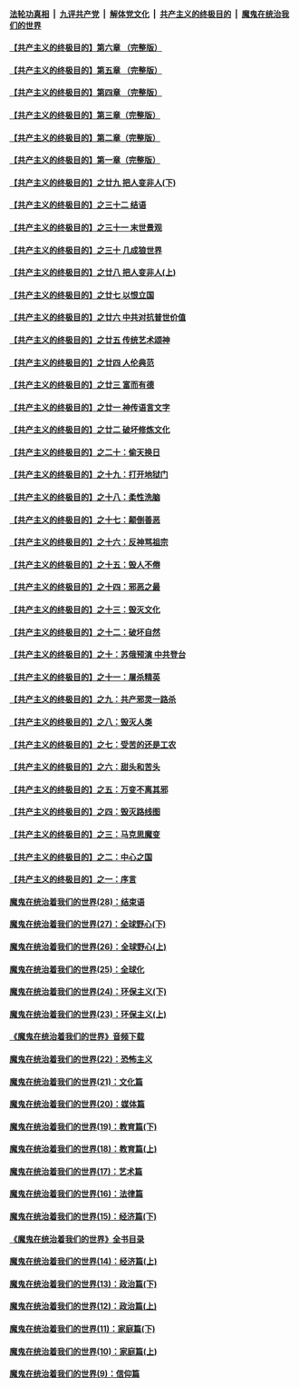 ####  [法轮功真相](../../../../basic/blob/master/README.md?t=05230530) &nbsp;|&nbsp; [九评共产党](../../../../9ping.md/blob/master/README.md?t=05230530) &nbsp;|&nbsp; [解体党文化](../../../../jtdwh.md/blob/master/README.md?t=05230530)  &nbsp;|&nbsp; [共产主义的终极目的](../../../../gczydzjmd.md/blob/master/README.md?t=05230530) &nbsp;|&nbsp; [魔鬼在统治我们的世界](../../../../mgztzwmdsj.md/blob/master/README.md?t=05230530) 

#### [【共产主义的终极目的】第六章 （完整版）](../pages/nsc422/n11428913.md?t=05230530) 

#### [【共产主义的终极目的】第五章 （完整版）](../pages/nsc422/n11428912.md?t=05230530) 

#### [【共产主义的终极目的】第四章 （完整版）](../pages/nsc422/n11428907.md?t=05230530) 

#### [【共产主义的终极目的】第三章（完整版）](../pages/nsc422/n11428848.md?t=05230530) 

#### [【共产主义的终极目的】第二章（完整版）](../pages/nsc422/n11428831.md?t=05230530) 

#### [【共产主义的终极目的】第一章（完整版）](../pages/nsc422/n11417651.md?t=05230530) 

#### [【共产主义的终极目的】之廿九 把人变非人(下)](../pages/nsc422/n11344140.md?t=05230530) 

#### [【共产主义的终极目的】之三十二 结语](../pages/nsc422/n11360535.md?t=05230530) 

#### [【共产主义的终极目的】之三十一 末世景观](../pages/nsc422/n11351129.md?t=05230530) 

#### [【共产主义的终极目的】之三十 几成狼世界](../pages/nsc422/n11348280.md?t=05230530) 

#### [【共产主义的终极目的】之廿八 把人变非人(上)](../pages/nsc422/n11340492.md?t=05230530) 

#### [【共产主义的终极目的】之廿七 以恨立国](../pages/nsc422/n11336944.md?t=05230530) 

#### [【共产主义的终极目的】之廿六 中共对抗普世价值](../pages/nsc422/n11324785.md?t=05230530) 

#### [【共产主义的终极目的】之廿五 传统艺术颂神](../pages/nsc422/n11296396.md?t=05230530) 

#### [【共产主义的终极目的】之廿四 人伦典范](../pages/nsc422/n11296397.md?t=05230530) 

#### [【共产主义的终极目的】之廿三 富而有德](../pages/nsc422/n11283598.md?t=05230530) 

#### [【共产主义的终极目的】之廿一 神传语言文字](../pages/nsc422/n11263265.md?t=05230530) 

#### [【共产主义的终极目的】之廿二 破坏修炼文化](../pages/nsc422/n11245728.md?t=05230530) 

#### [【共产主义的终极目的】之二十：偷天换日](../pages/nsc422/n11238846.md?t=05230530) 

#### [【共产主义的终极目的】之十九：打开地狱门](../pages/nsc422/n11206376.md?t=05230530) 

#### [【共产主义的终极目的】之十八：柔性洗脑](../pages/nsc422/n11199994.md?t=05230530) 

#### [【共产主义的终极目的】之十七：颠倒善恶](../pages/nsc422/n11179782.md?t=05230530) 

#### [【共产主义的终极目的】之十六：反神骂祖宗](../pages/nsc422/n11166798.md?t=05230530) 

#### [【共产主义的终极目的】之十五：毁人不倦](../pages/nsc422/n11166792.md?t=05230530) 

#### [【共产主义的终极目的】之十四：邪恶之最](../pages/nsc422/n11150249.md?t=05230530) 

#### [【共产主义的终极目的】之十三：毁灭文化](../pages/nsc422/n11135227.md?t=05230530) 

#### [【共产主义的终极目的】之十二：破坏自然](../pages/nsc422/n11135214.md?t=05230530) 

#### [【共产主义的终极目的】之十：苏俄预演 中共登台](../pages/nsc422/n11118424.md?t=05230530) 

#### [【共产主义的终极目的】之十一：屠杀精英](../pages/nsc422/n11118442.md?t=05230530) 

#### [【共产主义的终极目的】之九：共产邪灵一路杀](../pages/nsc422/n11114139.md?t=05230530) 

#### [【共产主义的终极目的】之八：毁灭人类](../pages/nsc422/n11108503.md?t=05230530) 

#### [【共产主义的终极目的】之七：受苦的还是工农](../pages/nsc422/n11101809.md?t=05230530) 

#### [【共产主义的终极目的】之六：甜头和苦头](../pages/nsc422/n11096971.md?t=05230530) 

#### [【共产主义的终极目的】之五：万变不离其邪](../pages/nsc422/n11091285.md?t=05230530) 

#### [【共产主义的终极目的】之四：毁灭路线图](../pages/nsc422/n11086284.md?t=05230530) 

#### [【共产主义的终极目的】之三：马克思魔变](../pages/nsc422/n11061941.md?t=05230530) 

#### [【共产主义的终极目的】之二：中心之国](../pages/nsc422/n11047728.md?t=05230530) 

#### [【共产主义的终极目的】之一：序言](../pages/nsc422/n11086077.md?t=05230530) 

#### [魔鬼在统治着我们的世界(28)：结束语](../pages/nsc422/n10936246.md?t=05230530) 

#### [魔鬼在统治着我们的世界(27)：全球野心(下)](../pages/nsc422/n10928319.md?t=05230530) 

#### [魔鬼在统治着我们的世界(26)：全球野心(上)](../pages/nsc422/n10900318.md?t=05230530) 

#### [魔鬼在统治着我们的世界(25)：全球化](../pages/nsc422/n10788205.md?t=05230530) 

#### [魔鬼在统治着我们的世界(24)：环保主义(下)](../pages/nsc422/n10695307.md?t=05230530) 

#### [魔鬼在统治着我们的世界(23)：环保主义(上)](../pages/nsc422/n10688613.md?t=05230530) 

#### [《魔鬼在统治着我们的世界》音频下载](../pages/nsc422/n10635553.md?t=05230530) 

#### [魔鬼在统治着我们的世界(22)：恐怖主义](../pages/nsc422/n10614727.md?t=05230530) 

#### [魔鬼在统治着我们的世界(21)：文化篇](../pages/nsc422/n10597706.md?t=05230530) 

#### [魔鬼在统治着我们的世界(20)：媒体篇](../pages/nsc422/n10586579.md?t=05230530) 

#### [魔鬼在统治着我们的世界(19)：教育篇(下)](../pages/nsc422/n10564808.md?t=05230530) 

#### [魔鬼在统治着我们的世界(18)：教育篇(上)](../pages/nsc422/n10526970.md?t=05230530) 

#### [魔鬼在统治着我们的世界(17)：艺术篇](../pages/nsc422/n10499093.md?t=05230530) 

#### [魔鬼在统治着我们的世界(16)：法律篇](../pages/nsc422/n10485969.md?t=05230530) 

#### [魔鬼在统治着我们的世界(15)：经济篇(下)](../pages/nsc422/n10469975.md?t=05230530) 

#### [《魔鬼在统治着我们的世界》全书目录](../pages/nsc422/n10464261.md?t=05230530) 

#### [魔鬼在统治着我们的世界(14)：经济篇(上)](../pages/nsc422/n10457370.md?t=05230530) 

#### [魔鬼在统治着我们的世界(13)：政治篇(下)](../pages/nsc422/n10448270.md?t=05230530) 

#### [魔鬼在统治着我们的世界(12)：政治篇(上)](../pages/nsc422/n10444576.md?t=05230530) 

#### [魔鬼在统治着我们的世界(11)：家庭篇(下)](../pages/nsc422/n10440961.md?t=05230530) 

#### [魔鬼在统治着我们的世界(10)：家庭篇(上)](../pages/nsc422/n10435448.md?t=05230530) 

#### [魔鬼在统治着我们的世界(9)：信仰篇](../pages/nsc422/n10432159.md?t=05230530) 

